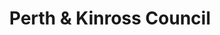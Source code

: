 ---
schema: default
title: Perth & Kinross Council
description: Local authority for the Perth & Kinross Council area 
logo: 'https://upload.wikimedia.org/wikipedia/en/3/38/Perth_and_Kinross_Council_logo.svg'
type:
- Local authority
portal_url: 'https://data.pkc.gov.uk/'
org_url: https://www.pkc.gov.uk/
twitter_handle: PerthAndKinross
gss_code: S12000048
wikidata_org_qid: Q7170911
wikidata_portal_qid: Q97024154
wdtk_id: perth_and_kinross_council
portal_type: CKAN
---